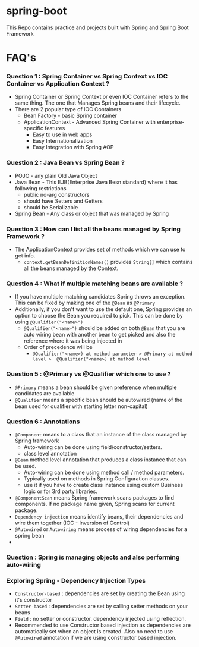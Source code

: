 # spring-boot
This Repo contains practice and projects built with Spring and Spring Boot Framework

# FAQ's
### Question 1 : Spring Container vs Spring Context vs IOC Container vs Application Context ?
- Spring Container or Spring Context or even IOC Container refers to the same thing. The one that Manages Spring beans and 
  their lifecycle.
- There are 2 popular type of IOC Containers
  - Bean Factory - basic Spring container
  - ApplicationContext - Advanced Spring Container with enterprise-specific features
    - Easy to use in web apps
    - Easy Internationalization
    - Easy Integration with Spring AOP
### Question 2 : Java Bean vs Spring Bean ?
- POJO - any plain Old Java Object
- Java Bean - This EJB(Enterprise Java Besn standard) where it has following restrictions
  - public no-arg constructors
  - should have Setters and Getters
  - should be Serializable
- Spring Bean - Any class or object that was managed by Spring
### Question 3 : How can I list all the beans managed by Spring Framework ?
- The ApplicationContext provides set of methods which we can use to get info.
  - `context.getBeanDefinitionNames()` provides `String[]` which contains all the beans managed by the Context.
### Question 4 : What if multiple matching beans are available ?
- If you have multiple matching candidates Spring throws an exception. This can be fixed by making one of the `@Bean` as `@Primary`
- Additionally, if you don't want to use the default one, Spring provides an option to choose the Bean you required to pick. This can be done by using `@Qualifier("<name>")`
  - `@Qualifier("<name>")` should be added on both `@Bean` that you are auto wiring bean with another bean to get picked and also the reference where it was being injected in
  - Order of precedence will be 
    - `@Qualifier("<name>) at method parameter > @Primary at method level >  @Qualifier("<name>) at method level`
### Question 5 : @Primary vs @Qualifier which one to use ?
- `@Primary` means a bean should be given preference when multiple candidates are available
- `@Qualifier` means a specific bean should be autowired (name of the bean used for qualifier with starting letter non-capital) 

### Question 6 : Annotations 
- `@Component` means to a class that an instance of the class managed by Spring framework
  - Auto-wiring can be done using field/constructor/setters.
  - class level annotation
- `@Bean` method level annotation that produces a class instance that can be used. 
  - Auto-wiring can be done using method call / method parameters.
  - Typically used on methods in Spring Configuration classes.
  - use it if you have to create class instance using custom Business logic or for 3rd party libraries.
- `@ComponentScan` means Spring framework scans packages to find components. If no package name given, Spring scans for current package.
- `Dependency injection` means identify beans, their dependencies and wire them together (IOC - Inversion of Control)
- `@Autowired` or `Autowiring` means process of wiring dependencies for a spring bean
- 
### Question  : Spring is managing objects and also performing auto-wiring


### Exploring Spring - Dependency Injection Types
- `Constructor-based` : dependencies are set by creating the Bean using it's constructor
- `Setter-based` : dependencies are set by calling setter methods on your beans
- `Field` : no setter or constructor. dependency injected using reflection. 
- Recommended to use Constructor based injection as dependencies are automatically set when an object is created. Also no need to use `@Autowired` annotation if we are using constructor based injection.


